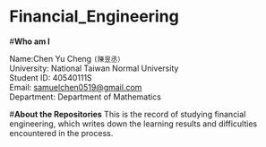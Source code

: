 # Financial_Engineering

#**Who am I**  

Name:Chen Yu Cheng `(陳昱丞）`  
University: National Taiwan Normal University  
Student ID: 40540111S  
Email: samuelchen0519@gmail.com  
Department: Department of Mathematics

#**About the Repositories**
This is the record of studying financial engineering, which writes down the learning results and difficulties encountered in the process.
